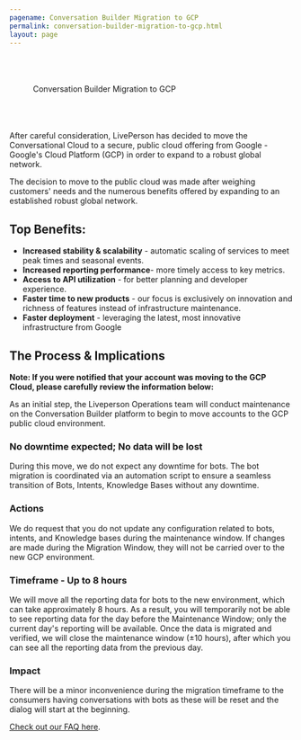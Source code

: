 ```yaml
---
pagename: Conversation Builder Migration to GCP 
permalink: conversation-builder-migration-to-gcp.html
layout: page
---
```


<div class="card-container">
  <div id="success-stories" class="welcome-card lp-default" style="padding:2.375rem 2.625rem !important;">
      <p class="success-stories-header">Conversation Builder Migration to GCP</p>
  </div>
</div>

After careful consideration, LivePerson has decided to move the Conversational Cloud to a secure, public cloud offering from Google - Google's Cloud Platform (GCP) in order to expand to a robust global network.

The decision to move to the public cloud was made after weighing customers' needs and the numerous benefits offered by expanding to an established robust global network.
 
## Top Benefits:
* **Increased stability & scalability** - automatic scaling of services to meet peak times and seasonal events.
* **Increased reporting performance**- more timely access to key metrics. 
* **Access to API utilization** - for better planning and developer experience.
* **Faster time to new products**  - our focus is exclusively on innovation and richness of features instead of infrastructure maintenance. 
* **Faster deployment** - leveraging the latest, most innovative infrastructure from Google
 
## The Process & Implications
**Note: If you were notified that your account was moving to the GCP Cloud, please carefully review the information below:**

As an initial step, the Liveperson Operations team will conduct maintenance on the Conversation Builder platform to begin to move accounts to the GCP public cloud environment.

### No downtime expected; No data will be lost 
During this move, we do not expect any downtime for bots. The bot migration is coordinated via an automation script to ensure a seamless transition of Bots, Intents, Knowledge Bases without any downtime.  

### Actions
We do request that you do not update any configuration related to bots, intents, and Knowledge bases during the maintenance window. If changes are made during the Migration Window, they will not be carried over to the new GCP environment.

### Timeframe - Up to 8 hours
We will move all the reporting data for bots to the new environment, which can take approximately 8 hours.  As a result, you will temporarily not be able to see reporting data for the day before the Maintenance Window; only the current day's reporting will be available. Once the data is migrated and verified, we will close the maintenance window (±10 hours), after which you can see all the reporting data from the previous day.

### Impact
There will be a minor inconvenience during the migration timeframe to the consumers having conversations with bots as these will be reset and the dialog will start at the beginning.


[Check out our FAQ here](/conversation-builder-migration-to-gco-faqs.html).


